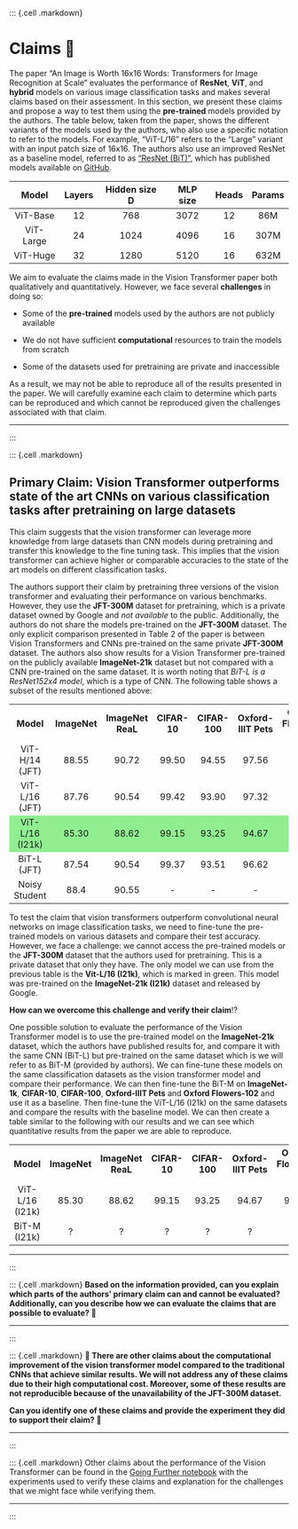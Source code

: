 ::: {.cell .markdown}
# Claims 📝

The paper “An Image is Worth 16x16 Words: Transformers for Image Recognition at Scale” evaluates the performance of **ResNet**, **ViT**, and **hybrid** models on various image classification tasks and makes several claims based on their assessment. In this section, we present these claims and propose a way to test them using the **pre-trained** models provided by the authors. The table below, taken from the paper, shows the different variants of the models used by the authors, who also use a specific notation to refer to the models. For example, “ViT-L/16” refers to the “Large” variant with an input patch size of 16x16. The authors also use an improved ResNet as a baseline model, referred to as [“ResNet (BiT)”](https://arxiv.org/abs/1912.11370), which has published models available on [GitHub](https://github.com/google-research/big_transfer).

| Model     | Layers | Hidden size D | MLP size | Heads | Params |
| :-------: | :----: | :-----------: | :------: | :---: | :----: |
| ViT-Base  | 12     | 768           | 3072     | 12    | 86M    |
| ViT-Large | 24     | 1024          | 4096     | 16    | 307M   |
| ViT-Huge  | 32     | 1280          | 5120     | 16    | 632M   |


We aim to evaluate the claims made in the Vision Transformer paper both qualitatively and quantitatively. However, we face several **challenges** in doing so: 

- Some of the **pre-trained** models used by the authors are not publicly available

- We do not have sufficient **computational** resources to train the models from scratch

- Some of the datasets used for pretraining are private and inaccessible

As a result, we may not be able to reproduce all of the results presented in the paper. We will carefully examine each claim to determine which parts can be reproduced and which cannot be reproduced given the challenges associated with that claim.

***
:::

::: {.cell .markdown}
## Primary Claim: Vision Transformer outperforms state of the art CNNs on various classification tasks after pretraining on large datasets

This claim suggests that the vision transformer can leverage more knowledge from large datasets than CNN models during pretraining and transfer this knowledge to the fine tuning task. This implies that the vision transformer can achieve higher or comparable accuracies to the state of the art models on different classification tasks.

The authors support their claim by pretraining three versions of the vision transformer and evaluating their performance on various benchmarks. However, they use the **JFT-300M** dataset for pretraining, which is a private dataset owned by Google and *not available* to the public. Additionally, the authors do not share the models pre-trained on the **JFT-300M** dataset. The only explicit comparison presented in Table 2 of the paper is between Vision Transformers and CNNs pre-trained on the same private **JFT-300M** dataset. The authors also show results for a Vision Transformer pre-trained on the publicly available **ImageNet-21k** dataset but not compared with a CNN pre-trained on the same dataset. It is worth noting that *BiT-L is a ResNet152x4 model*, which is a type of CNN. The following table shows a subset of the results mentioned above:

<table style="width: 100%;">
	<tr>
		<th style="text-align: center;">Model</th>
		<th style="text-align: center;">ImageNet</th>
		<th style="text-align: center;">ImageNet ReaL</th>
		<th style="text-align: center;">CIFAR-10</th>
		<th style="text-align: center;">CIFAR-100</th>
		<th style="text-align: center;">Oxford-IIIT Pets</th>
		<th style="text-align: center;">Oxford Flowers-102</th>
	</tr>
	<tr>
		<td style="text-align: center;">ViT-H/14 (JFT)</td>
		<td style="text-align: center;">88.55</td>
		<td style="text-align: center;">90.72</td>
		<td style="text-align: center;">99.50</td>
		<td style="text-align: center;">94.55</td>
		<td style="text-align: center;">97.56</td>
		<td style="text-align: center;">99.68</td>
	</tr>
	<tr>
		<td style="text-align: center;">ViT-L/16 (JFT)</td>
		<td style="text-align: center;">87.76</td>
		<td style="text-align: center;">90.54</td>
		<td style="text-align: center;">99.42</td>
		<td style="text-align: center;">93.90</td>
		<td style="text-align: center;">97.32</td>
		<td style="text-align: center;">99.74</td>
	</tr>
	<tr style="background-color: lightgreen;">
		<td style="text-align: center;">ViT-L/16 (I21k)</td>
		<td style="text-align: center;">85.30</td>
		<td style="text-align: center;">88.62</td>
		<td style="text-align: center;">99.15</td>
		<td style="text-align: center;">93.25</td>
		<td style="text-align: center;">94.67</td>
		<td style="text-align: center;">99.61</td>
	</tr>
	<tr>
		<td style="text-align: center;">BiT-L (JFT)</td>
		<td style="text-align: center;">87.54</td>
		<td style="text-align: center;">90.54</td>
		<td style="text-align: center;">99.37</td>
		<td style="text-align: center;">93.51</td>
		<td style="text-align: center;">96.62</td>
		<td style="text-align: center;">99.63</td>
	</tr>
	<tr style=“white-space: nowrap;”>
		<td style="text-align: center;">Noisy Student</td>
		<td style="text-align: center;">88.4</td>
		<td style="text-align: center;">90.55</td>
		<td style="text-align: center;"> - </td>
		<td style="text-align: center;"> - </td>
		<td style="text-align: center;"> - </td>
		<td style="text-align: center;"> - </td>
	</tr>
</table>

To test the claim that vision transformers outperform convolutional neural networks on image classification tasks, we need to fine-tune the pre-trained models on various datasets and compare their test accuracy. However, we face a challenge: we cannot access the pre-trained models or the **JFT-300M** dataset that the authors used for pretraining. This is a private dataset that only they have. The only model we can use from the previous table is the **Vit-L/16 (I21k)**, which is marked in green. This model was pre-trained on the **ImageNet-21k (I21k)** dataset and released by Google.

**How can we overcome this challenge and verify their claim**⁉️

One possible solution to evaluate the performance of the Vision Transformer model is to use the pre-trained model on the **ImageNet-21k** dataset, which the authors have published results for, and compare it with the same CNN (BiT-L) but pre-trained on the same dataset which is we will refer to as BiT-M (provided by authors). We can fine-tune these models on the same classification datasets as the vision transformer model and compare their performance. We can then fine-tune the BiT-M on **ImageNet-1k**, **CIFAR-10**, **CIFAR-100**, **Oxford-IIIT Pets** and **Oxford Flowers-102** and use it as a baseline. Then fine-tune the ViT-L/16 (I21k) on the same datasets and compare the results with the baseline model. We can then create a table similar to the following with our results and we can see which quantitative results from the paper we are able to reproduce.

<table style="width: 100%;">
	<tr>
		<th style="text-align: center;">Model</th>
		<th style="text-align: center;">ImageNet</th>
		<th style="text-align: center;">ImageNet ReaL</th>
		<th style="text-align: center;">CIFAR-10</th>
		<th style="text-align: center;">CIFAR-100</th>
		<th style="text-align: center;">Oxford-IIIT Pets</th>
		<th style="text-align: center;">Oxford Flowers-102</th>
	</tr>
	<tr>
		<td style="text-align: center;">ViT-L/16 (I21k)</td>
		<td style="text-align: center;">85.30</td>
		<td style="text-align: center;">88.62</td>
		<td style="text-align: center;">99.15</td>
		<td style="text-align: center;">93.25</td>
		<td style="text-align: center;">94.67</td>
		<td style="text-align: center;">99.61</td>
	</tr>
	<tr>
		<td style="text-align: center;">BiT-M (I21k)</td>
		<td style="text-align: center;">?</td>
		<td style="text-align: center;">?</td>
		<td style="text-align: center;">?</td>
		<td style="text-align: center;">?</td>
		<td style="text-align: center;">?</td>
		<td style="text-align: center;">?</td>
	</tr>

</table>

***
:::

::: {.cell .markdown}
**Based on the information provided, can you explain which parts of the authors’ primary claim can and cannot be evaluated? Additionally, can you describe how we can evaluate the claims that are possible to evaluate? 🤔**

***
:::

::: {.cell .markdown}
**🛑 There are other claims about the computational improvement of the vision transformer model compared to the traditional CNNs that achieve similar results. We will not address any of these claims due to their high computational cost. Moreover, some of these results are not reproducible because of the unavailability of the JFT-300M dataset.**

**Can you identify one of these claims and provide the experiment they did to support their claim? 🧐**

***
:::

::: {.cell .markdown}
Other claims about the performance of the Vision Transformer can be found in the [Going Further notebook](05-Going_Further.ipynb) with the experiments used to verify these claims and explanation for the challenges that we might face while verifying them.

***
:::
